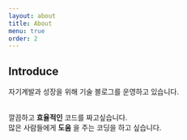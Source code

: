 ```yaml
---
layout: about
title: About
menu: true
order: 2
---
```


## Introduce

자기계발과 성장을 위해 기술 블로그를 운영하고 있습니다. <br/> <br/>

깔끔하고 <b>효율적인</b> 코드를 짜고싶습니다. <br/>
많은 사람들에게 <b>도움</b> 을 주는 코딩을 하고 싶습니다.

